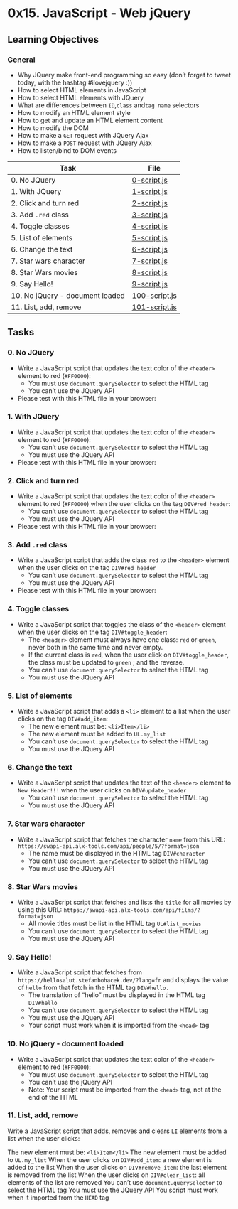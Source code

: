 # 0x15. JavaScript - Web jQuery

## Learning Objectives

### General

- Why JQuery make front-end programming so easy (don’t forget to tweet today, with the hashtag #ilovejquery :))
- How to select HTML elements in JavaScript
- How to select HTML elements with JQuery
- What are differences between `ID`,`class` and`tag name` selectors
- How to modify an HTML element style
- How to get and update an HTML element content
- How to modify the DOM
- How to make a `GET` request with JQuery Ajax
- How to make a `POST` request with JQuery Ajax
- How to listen/bind to DOM events

| Task                            | File                             |
| ------------------------------- | -------------------------------- |
| 0. No JQuery                    | [0-script.js](./0-script.js)     |
| 1. With JQuery                  | [1-script.js](./1-script.js)     |
| 2. Click and turn red           | [2-script.js](./2-script.js)     |
| 3. Add `.red` class             | [3-script.js](./3-script.js)     |
| 4. Toggle classes               | [4-script.js](./4-script.js)     |
| 5. List of elements             | [5-script.js](./5-script.js)     |
| 6. Change the text              | [6-script.js](./6-script.js)     |
| 7. Star wars character          | [7-script.js](./7-script.js)     |
| 8. Star Wars movies             | [8-script.js](./8-script.js)     |
| 9. Say Hello!                   | [9-script.js](./9-script.js)     |
| 10. No jQuery - document loaded | [100-script.js](./100-script.js) |
| 11. List, add, remove           | [101-script.js](./101-script.js) |

## Tasks

### 0. No JQuery

- Write a JavaScript script that updates the text color of the `<header>` element to red (`#FF0000`):
  - You must use `document.querySelector` to select the HTML tag
  - You can’t use the JQuery API
- Please test with this HTML file in your browser:

### 1. With JQuery

- Write a JavaScript script that updates the text color of the `<header>` element to red (`#FF0000`):
  - You can’t use `document.querySelector` to select the HTML tag
  - You must use the JQuery API
- Please test with this HTML file in your browser:

### 2. Click and turn red

- Write a JavaScript script that updates the text color of the `<header>` element to red (`#FF0000`) when the user clicks on the tag `DIV#red_header`:
  - You can’t use `document.querySelector` to select the HTML tag
  - You must use the JQuery API
- Please test with this HTML file in your browser:

### 3. Add `.red` class

- Write a JavaScript script that adds the class `red` to the `<header>` element when the user clicks on the tag `DIV#red_header`
  - You can’t use `document.querySelector` to select the HTML tag
  - You must use the JQuery API
- Please test with this HTML file in your browser:

### 4. Toggle classes

- Write a JavaScript script that toggles the class of the `<header>` element when the user clicks on the tag `DIV#toggle_header`:
  - The `<header>` element must always have one class: `red` or `green`, never both in the same time and never empty.
  - If the current class is `red`, when the user click on `DIV#toggle_header`, the class must be updated to `green` ; and the reverse.
  - You can’t use `document.querySelector` to select the HTML tag
  - You must use the JQuery API

### 5. List of elements

- Write a JavaScript script that adds a `<li>` element to a list when the user clicks on the tag `DIV#add_item`:
  - The new element must be: `<li>Item</li>`
  - The new element must be added to `UL.my_list`
  - You can’t use `document.querySelector` to select the HTML tag
  - You must use the JQuery API

### 6. Change the text

- Write a JavaScript script that updates the text of the `<header>` element to `New Header!!!` when the user clicks on `DIV#update_header`
  - You can’t use `document.querySelector` to select the HTML tag
  - You must use the JQuery API

### 7. Star wars character

- Write a JavaScript script that fetches the character `name` from this URL: `https://swapi-api.alx-tools.com/api/people/5/?format=json`
  - The name must be displayed in the HTML tag `DIV#character`
  - You can’t use `document.querySelector` to select the HTML tag
  - You must use the JQuery API

### 8. Star Wars movies

- Write a JavaScript script that fetches and lists the `title` for all movies by using this URL: `https://swapi-api.alx-tools.com/api/films/?format=json`
  - All movie titles must be list in the HTML tag `UL#list_movies`
  - You can’t use `document.querySelector` to select the HTML tag
  - You must use the JQuery API

### 9. Say Hello!

- Write a JavaScript script that fetches from `https://hellosalut.stefanbohacek.dev/?lang=fr` and displays the value of `hello` from that fetch in the HTML tag `DIV#hello.`
  - The translation of “hello” must be displayed in the HTML tag `DIV#hello`
  - You can’t use `document.querySelector` to select the HTML tag
  - You must use the JQuery API
  - Your script must work when it is imported from the `<head>` tag

### 10. No jQuery - document loaded

- Write a JavaScript script that updates the text color of the `<header>` element to red (`#FF0000`):
  - You must use `document.querySelector` to select the HTML tag
  - You can’t use the jQuery API
  - Note: Your script must be imported from the `<head>` tag, not at the end of the HTML

### 11. List, add, remove

Write a JavaScript script that adds, removes and clears `LI` elements from a list when the user clicks:

The new element must be: `<li>Item</li>`
The new element must be added to `UL.my_list`
When the user clicks on `DIV#add_item`: a new element is added to the list
When the user clicks on `DIV#remove_item`: the last element is removed from the list
When the user clicks on `DIV#clear_list`: all elements of the list are removed
You can’t use `document.querySelector` to select the HTML tag
You must use the JQuery API
You script must work when it imported from the `HEAD` tag
